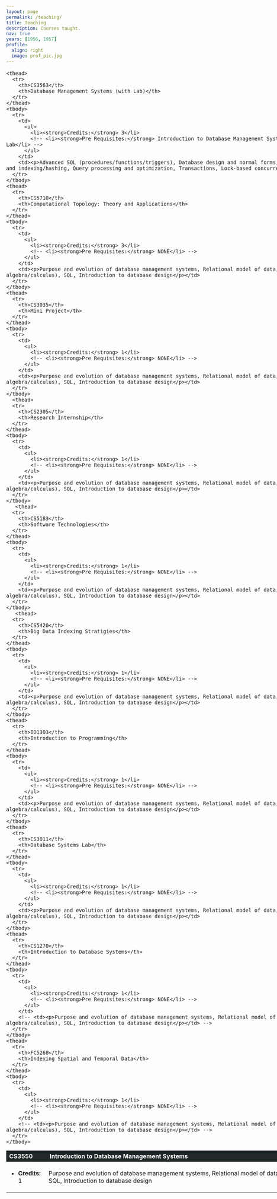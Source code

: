```yaml
---
layout: page
permalink: /teaching/
title: Teaching
description: Courses taught.
nav: true
years: [1956, 1957]
profile:
  align: right
  image: prof_pic.jpg
---
```

<style>
  td{
    padding-right: 20px;
    padding:5px;
  }
  th{
    background: #222729;
    color: #fff;
    text-align: left;
    box-sizing: border-box;

  }
  tr{
    margin: 0;
    padding: 0;
    border: 0;
    font: inherit;
    vertical-align: baseline;
  }
  thead{
    background: #444;
    color: #fff;
  }
  table{
    width: 100%;
    max-width: 100%;
    border-spacing: 0;
    border-collapse: collapse;
  }
</style>
<div class="publications">
<div class="container" style="width:1200px;margin-left: auto;margin-right: auto;font-size: 16px;">
<table>
    <thead>
      <tr>
        <th>CS3550</th>
        <th>Introduction to Database Management Systems</th>
      </tr>
    </thead>
    <tbody>
      <tr>
        <td>
          <ul>
            <li><strong>Credits:</strong> 1</li>
            <!-- <li><strong>Pre Requisites:</strong> NONE</li> -->
          </ul>
        </td>
        <td><p>Purpose and evolution of database management systems, Relational model of data, Formal relational languages (relational algebra/calculus), SQL, Introduction to database design</p></td>
      </tr>
    </tbody>
  
    <thead>
      <tr>
        <th>CS3563</th>
        <th>Database Management Systems (with Lab)</th>
      </tr>
    </thead>
    <tbody>
      <tr>
        <td>
          <ul>
            <li><strong>Credits:</strong> 3</li>
            <!-- <li><strong>Pre Requisites:</strong> Introduction to Database Management Systems, Introduction to Database Management Systems Lab</li> -->
          </ul>
        </td>
        <td><p>Advanced SQL (procedures/functions/triggers), Database design and normal forms, Database application development, Storage structures and indexing/hashing, Query processing and optimization, Transactions, Lock-based concurrency control.</p></td>
      </tr>
    </tbody>
    <thead>
      <tr>
        <th>CS5710</th>
        <th>Computational Topology: Theory and Applications</th>
      </tr>
    </thead>
    <tbody>
      <tr>
        <td>
          <ul>
            <li><strong>Credits:</strong> 3</li>
            <!-- <li><strong>Pre Requisites:</strong> NONE</li> -->
          </ul>
        </td>
        <td><p>Purpose and evolution of database management systems, Relational model of data, Formal relational languages (relational algebra/calculus), SQL, Introduction to database design</p></td>
      </tr>
    </tbody>
    <thead>
      <tr>
        <th>CS3035</th>
        <th>Mini Project</th>
      </tr>
    </thead>
    <tbody>
      <tr>
        <td>
          <ul>
            <li><strong>Credits:</strong> 1</li>
            <!-- <li><strong>Pre Requisites:</strong> NONE</li> -->
          </ul>
        </td>
        <td><p>Purpose and evolution of database management systems, Relational model of data, Formal relational languages (relational algebra/calculus), SQL, Introduction to database design</p></td>
      </tr>
    </tbody>
      <thead>
      <tr>
        <th>CS2305</th>
        <th>Research Internship</th>
      </tr>
    </thead>
    <tbody>
      <tr>
        <td>
          <ul>
            <li><strong>Credits:</strong> 1</li>
            <!-- <li><strong>Pre Requisites:</strong> NONE</li> -->
          </ul>
        </td>
        <td><p>Purpose and evolution of database management systems, Relational model of data, Formal relational languages (relational algebra/calculus), SQL, Introduction to database design</p></td>
      </tr>
    </tbody>
       <thead>
      <tr>
        <th>CS5183</th>
        <th>Software Technologies</th>
      </tr>
    </thead>
    <tbody>
      <tr>
        <td>
          <ul>
            <li><strong>Credits:</strong> 1</li>
            <!-- <li><strong>Pre Requisites:</strong> NONE</li> -->
          </ul>
        </td>
        <td><p>Purpose and evolution of database management systems, Relational model of data, Formal relational languages (relational algebra/calculus), SQL, Introduction to database design</p></td>
      </tr>
    </tbody>
       <thead>
      <tr>
        <th>CS5420</th>
        <th>Big Data Indexing Stratigies</th>
      </tr>
    </thead>
    <tbody>
      <tr>
        <td>
          <ul>
            <li><strong>Credits:</strong> 1</li>
            <!-- <li><strong>Pre Requisites:</strong> NONE</li> -->
          </ul>
        </td>
        <td><p>Purpose and evolution of database management systems, Relational model of data, Formal relational languages (relational algebra/calculus), SQL, Introduction to database design</p></td>
      </tr>
    </tbody>
    <thead>
      <tr>
        <th>ID1303</th>
        <th>Introduction to Programming</th>
      </tr>
    </thead>
    <tbody>
      <tr>
        <td>
          <ul>
            <li><strong>Credits:</strong> 1</li>
            <!-- <li><strong>Pre Requisites:</strong> NONE</li> -->
          </ul>
        </td>
        <td><p>Purpose and evolution of database management systems, Relational model of data, Formal relational languages (relational algebra/calculus), SQL, Introduction to database design</p></td>
      </tr>
    </tbody>
    <thead>
      <tr>
        <th>CS3011</th>
        <th>Database Systems Lab</th>
      </tr>
    </thead>
    <tbody>
      <tr>
        <td>
          <ul>
            <li><strong>Credits:</strong> 1</li>
            <!-- <li><strong>Pre Requisites:</strong> NONE</li> -->
          </ul>
        </td>
        <td><p>Purpose and evolution of database management systems, Relational model of data, Formal relational languages (relational algebra/calculus), SQL, Introduction to database design</p></td>
      </tr>
    </tbody>
    <thead>
      <tr>
        <th>CS1270</th>
        <th>Introduction to Database Systems</th>
      </tr>
    </thead>
    <tbody>
      <tr>
        <td>
          <ul>
            <li><strong>Credits:</strong> 1</li>
            <!-- <li><strong>Pre Requisites:</strong> NONE</li> -->
          </ul>
        </td>
        <!-- <td><p>Purpose and evolution of database management systems, Relational model of data, Formal relational languages (relational algebra/calculus), SQL, Introduction to database design</p></td> -->
      </tr>
    </tbody>
    <thead>
      <tr>
        <th>FC5268</th>
        <th>Indexing Spatial and Temporal Data</th>
      </tr>
    </thead>
    <tbody>
      <tr>
        <td>
          <ul>
            <li><strong>Credits:</strong> 1</li>
            <!-- <li><strong>Pre Requisites:</strong> NONE</li> -->
          </ul>
        </td>
        <!-- <td><p>Purpose and evolution of database management systems, Relational model of data, Formal relational languages (relational algebra/calculus), SQL, Introduction to database design</p></td> -->
      </tr>
    </tbody>
</table>
</div>